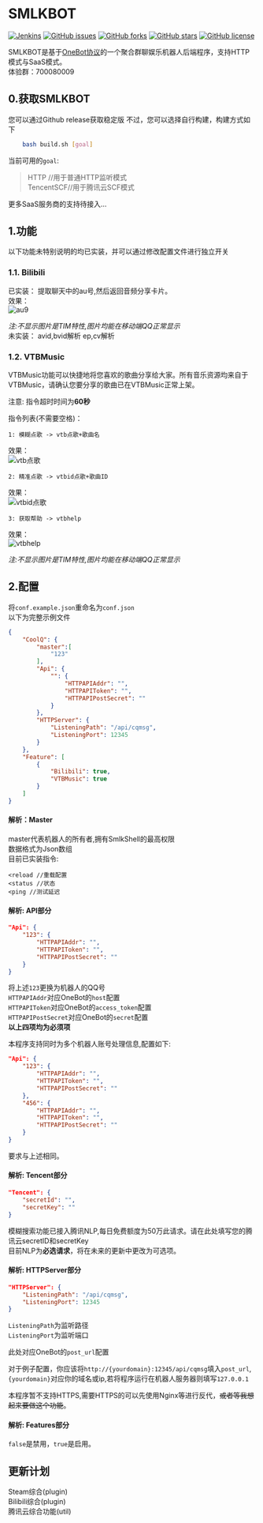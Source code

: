 # SMLKBOT
[![Jenkins](https://img.shields.io/jenkins/build?jobUrl=https%3A%2F%2Feas.smlk.org%3A8443%2Fjob%2FSMLKBOT%2F&style=flat-square)](https://eas.smlk.org:8443/job/SMLKBOT/)
[![GitHub issues](https://img.shields.io/github/issues/Ink-33/SMLKBOT?style=flat-square)](https://github.com/Ink-33/SMLKBOT/issues)
[![GitHub forks](https://img.shields.io/github/forks/Ink-33/SMLKBOT?style=flat-square)](https://github.com/Ink-33/SMLKBOT/network)
[![GitHub stars](https://img.shields.io/github/stars/Ink-33/SMLKBOT?style=flat-square)](https://github.com/Ink-33/SMLKBOT/stargazers)
[![GitHub license](https://img.shields.io/github/license/Ink-33/SMLKBOT?style=flat-square)](https://github.com/Ink-33/SMLKBOT/blob/master/LICENSE)  

SMLKBOT是基于[OneBot协议](https://github.com/howmanybots/onebot)的一个聚合群聊娱乐机器人后端程序，支持HTTP模式与SaaS模式。  
体验群：700080009

## 0.获取SMLKBOT
您可以通过Github release获取稳定版
不过，您可以选择自行构建，构建方式如下
``` bash
    bash build.sh [goal]
```
当前可用的`goal`:
>HTTP   //用于普通HTTP监听模式  
>TencentSCF//用于腾讯云SCF模式  

更多SaaS服务商的支持待接入...
## 1.功能
以下功能未特别说明的均已实装，并可以通过修改配置文件进行独立开关  


### 1.1. Bilibili

已实装：
提取聊天中的au号,然后返回音频分享卡片。  
效果：  
![au9](docs/au9.png)  

*注:不显示图片是TIM特性,图片均能在移动端QQ正常显示*  
未实装：
avid,bvid解析
ep,cv解析

### 1.2. VTBMusic
  
VTBMusic功能可以快捷地将您喜欢的歌曲分享给大家。所有音乐资源均来自于VTBMusic，请确认您要分享的歌曲已在VTBMusic正常上架。  

注意: 指令超时时间为**60秒**  

指令列表(不需要空格)：
```  
1: 模糊点歌 -> vtb点歌+歌曲名
```
效果：  
![vtb点歌](docs/vtb1.png) 
```  
2: 精准点歌 -> vtbid点歌+歌曲ID  
```
效果：  
![vtbid点歌](docs/vtb2.png) 
```
3: 获取帮助 -> vtbhelp
```
效果：  
![vtbhelp](docs/vtbhelp.png)  

*注:不显示图片是TIM特性,图片均能在移动端QQ正常显示*

## 2.配置
将`conf.example.json`重命名为`conf.json`  
以下为完整示例文件  
```json
{
    "CoolQ": {
        "master":[
            "123"
        ],
        "Api": {
            "": {
                "HTTPAPIAddr": "",
                "HTTPAPIToken": "",
                "HTTPAPIPostSecret": ""
            }
        },
        "HTTPServer": {
            "ListeningPath": "/api/cqmsg",
            "ListeningPort": 12345
        }
    },
    "Feature": [
        {
            "Bilibili": true,
            "VTBMusic": true
        }
    ]
}
```  
#### 解析：Master
master代表机器人的所有者,拥有SmlkShell的最高权限  
数据格式为Json数组  
目前已实装指令: 
```
<reload //重载配置
<status //状态
<ping //测试延迟
```
#### 解析: API部分  

```json
"Api": {
    "123": {
        "HTTPAPIAddr": "",
        "HTTPAPIToken": "",
        "HTTPAPIPostSecret": ""
    }
}
```
将上述`123`更换为机器人的QQ号  
`HTTPAPIAddr`对应OneBot的`host`配置  
`HTTPAPIToken`对应OneBot的`access_token`配置  
`HTTPAPIPostSecret`对应OneBot的`secret`配置  
**以上四项均为必须项**  

本程序支持同时为多个机器人账号处理信息,配置如下:
```json
"Api": {
    "123": {
        "HTTPAPIAddr": "",
        "HTTPAPIToken": "",
        "HTTPAPIPostSecret": ""
    },
    "456": {
        "HTTPAPIAddr": "",
        "HTTPAPIToken": "",
        "HTTPAPIPostSecret": ""
    }
}     
```
要求与上述相同。
#### 解析: Tencent部分
```json
"Tencent": {
    "secretId": "",
    "secretKey": ""
}
```
模糊搜索功能已接入腾讯NLP,每日免费额度为50万此请求。请在此处填写您的腾讯云secretID和secretKey  
目前NLP为**必选请求**，将在未来的更新中更改为可选项。
#### 解析: HTTPServer部分
```json
"HTTPServer": {
    "ListeningPath": "/api/cqmsg",
    "ListeningPort": 12345
}
```
`ListeningPath`为监听路径  
`ListeningPort`为监听端口  

此处对应OneBot的`post_url`配置  

对于例子配置，你应该将`http://{yourdomain}:12345/api/cqmsg`填入`post_url`,`{yourdomain}`对应你的域名或ip,若将程序运行在机器人服务器则填写`127.0.0.1`  

本程序暂不支持HTTPS,需要HTTPS的可以先使用Nginx等进行反代，~~或者等我想起来要做这个功能~~。
#### 解析: Features部分
`false`是禁用，`true`是启用。

## 更新计划
Steam综合(plugin)  
Bilibili综合(plugin)  
腾讯云综合功能(util)  
